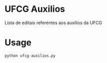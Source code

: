 # UFCG Auxilios
Lista de editais referentes aos auxílios da UFCG

# Usage
```python ufcg-auxilios.py```
